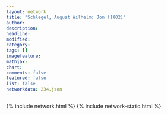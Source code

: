 ```yaml
---
layout: network
title: "Schlegel, August Wilhelm: Jon (1802)"
author:
description:
headline:
modified:
category:
tags: []
imagefeature: 
mathjax: 
chart: 
comments: false
featured: false
list: false
networkdata: 234.json
---
```

{% include network.html %}
{% include network-static.html %}
